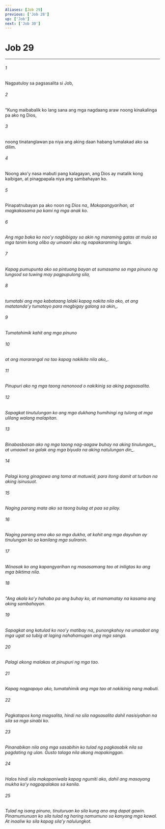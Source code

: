 ```yaml
---
Aliases: [Job 29]
previous: ['Job 28']
up: ['Job']
next: ['Job 30']
---
```

# Job 29

***






















###### 1 










Nagpatuloy sa pagsasalita si Job, 





















###### 2 










"Kung maibabalik ko lang sana ang mga nagdaang araw noong kinakalinga pa ako ng Dios, 





















###### 3 










noong tinatanglawan pa niya ang aking daan habang lumalakad ako sa dilim. 





















###### 4 










Noong akoʼy nasa mabuti pang kalagayan, ang Dios ay matalik kong kaibigan, at pinagpapala niya ang sambahayan ko. 





















###### 5 










Pinapatnubayan pa ako noon ng <i class="trans-change">Dios na_ Makapangyarihan, at magkakasama pa kami ng mga anak ko. 





















###### 6 










Ang mga baka ko nooʼy nagbibigay sa akin ng maraming gatas at mula sa mga tanim kong olibo ay umaani ako ng napakaraming langis. 





















###### 7 










Kapag pumupunta ako sa pintuang bayan at sumasama sa mga pinuno ng lungsod sa tuwing may pagpupulong sila, 





















###### 8 










tumatabi ang mga kabataang lalaki kapag nakita nila ako, at ang matatandaʼy tumatayo <i class="trans-change">para magbigay galang sa akin_. 





















###### 9 










Tumatahimik kahit ang mga pinuno 





















###### 10 










at ang mararangal na tao <i class="trans-change">kapag nakikita nila ako_. 





















###### 11 










Pinupuri ako ng mga taong nanonood o nakikinig sa aking pagsasalita. 





















###### 12 










Sapagkat tinutulungan ko ang mga dukhang humihingi ng tulong at mga ulilang walang malapitan. 





















###### 13 










Binabasbasan ako ng mga taong nag-aagaw buhay <i class="trans-change">na aking tinulungan_, at umaawit sa galak ang mga biyuda <i class="trans-change">na aking natulungan din_. 





















###### 14 










Palagi kong ginagawa ang tama at matuwid; para itong damit at turban na aking isinusuot. 





















###### 15 










Naging parang mata ako sa taong bulag at paa sa pilay. 





















###### 16 










Naging parang ama ako sa mga dukha, at kahit ang mga dayuhan ay tinulungan ko sa kanilang mga suliranin. 





















###### 17 










Winasak ko ang kapangyarihan ng masasamang tao at iniligtas ko ang mga biktima nila. 





















###### 18 










"Ang akala koʼy hahaba pa ang buhay ko, at mamamatay na kasama ang aking sambahayan. 





















###### 19 










Sapagkat ang katulad ko nooʼy <i class="trans-change">matibay na_ punongkahoy na umaabot ang mga ugat sa tubig at laging nahahamugan ang mga sanga. 





















###### 20 










Palagi akong malakas at pinupuri ng mga tao. 





















###### 21 










Kapag nagpapayo ako, tumatahimik ang mga tao at nakikinig nang mabuti. 





















###### 22 










Pagkatapos kong magsalita, hindi na sila nagsasalita dahil nasisiyahan na sila sa mga sinabi ko. 





















###### 23 










Pinanabikan nila ang mga sasabihin ko tulad ng pagkasabik nila sa pagdating ng ulan. Gusto talaga nila akong mapakinggan. 





















###### 24 










Halos hindi sila makapaniwala kapag ngumiti ako, dahil ang masayang mukha koʼy nagpapalakas sa kanila. 





















###### 25 










Tulad ng isang pinuno, tinuturuan ko sila kung ano ang dapat gawin. Pinamumunuan ko sila tulad ng haring namumuno sa kanyang mga kawal. At inaaliw ko sila kapag silaʼy nalulungkot.
